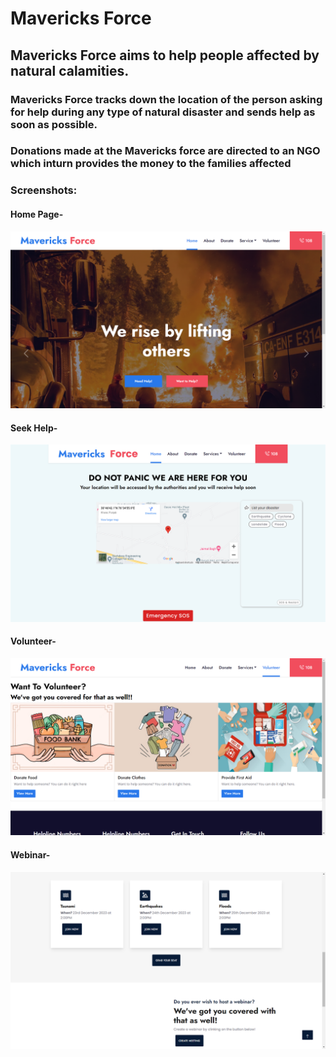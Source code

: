 # Mavericks Force
## Mavericks Force aims to help people affected by natural calamities.
### Mavericks Force tracks down the location of the person asking for help during any type of natural disaster and sends help as soon as possible.
### Donations made at the Mavericks force are directed to an NGO which inturn provides the money to the families affected
### Screenshots:
#### Home Page-
![Alt text](https://github.com/gurusinghpal/The-Mavericks-CSI/blob/main/Screenshot%202023-11-20%20072915.png)

#### Seek Help- 

![Alt text](https://github.com/gurusinghpal/The-Mavericks-CSI/blob/main/Screenshot%202023-11-20%20073304.png)

#### Volunteer-

![Alt text](https://github.com/gurusinghpal/The-Mavericks-CSI/blob/main/Screenshot%202023-11-20%20073050.png)

#### Webinar- 

![Alt text](https://github.com/gurusinghpal/The-Mavericks-CSI/blob/main/Screenshot%202023-11-20%20073415.png)
